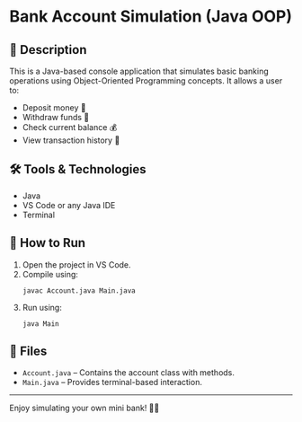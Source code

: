 # Bank Account Simulation (Java OOP)

## 📌 Description
This is a Java-based console application that simulates basic banking operations using Object-Oriented Programming concepts. It allows a user to:
- Deposit money 💸
- Withdraw funds 🏦
- Check current balance 💰
- View transaction history 📜

## 🛠 Tools & Technologies
- Java
- VS Code or any Java IDE
- Terminal

## 📂 How to Run
1. Open the project in VS Code.
2. Compile using:
   ```
   javac Account.java Main.java
   ```
3. Run using:
   ```
   java Main
   ```

## 📁 Files
- `Account.java` – Contains the account class with methods.
- `Main.java` – Provides terminal-based interaction.

---

Enjoy simulating your own mini bank! 🏦✨